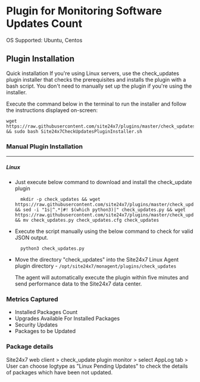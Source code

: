 # Plugin for Monitoring Software Updates Count

OS Supported: Ubuntu, Centos
## Plugin Installation

Quick installation
If you're using Linux servers, use the check_updates plugin installer that checks the prerequisites and installs the plugin with a bash script. You don't need to manually set up the plugin if you're using the installer.

Execute the command below in the terminal to run the installer and follow the instructions displayed on-screen:
```
wget https://raw.githubusercontent.com/site24x7/plugins/master/check_updates/installer/Site24x7CheckUpdatesPluginInstaller.sh && sudo bash Site24x7CheckUpdatesPluginInstaller.sh
```

### Manual Plugin Installation
---
##### Linux 

- Just execute below command to download and install the check_update plugin

 		mkdir -p check_updates && wget https://raw.githubusercontent.com/site24x7/plugins/master/check_updates/check_updates.py && sed -i "1s|^.*|#! $(which python3)|" check_updates.py && wget https://raw.githubusercontent.com/site24x7/plugins/master/check_updates/check_updates.cfg && mv check_updates.py check_updates.cfg check_updates
  
  
- Execute the script manually using the below command to check for valid JSON output.

		python3 check_updates.py

- Move the directory "check_updates" into the Site24x7 Linux Agent plugin directory - `/opt/site24x7/monagent/plugins/check_updates`
	
  The agent will automatically execute the plugin within five minutes and send performance data to the Site24x7 data center.


### Metrics Captured

- Installed Packages Count
- Upgrades Available For Installed Packages
- Security Updates
- Packages to be Updated

### Package details  
  Site24x7 web client > check_update plugin monitor > select AppLog tab > User can choose logtype as "Linux Pending Updates" to check the details of packages which have been not updated. 

